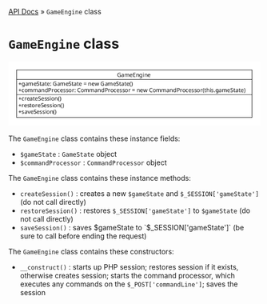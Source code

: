 [API Docs](./) &raquo; `GameEngine` class

# `GameEngine` class

![GameEngine diagram](./img/GameEngine.gif)

The `GameEngine` class contains these instance fields:

- `$gameState` : `GameState` object
- `$commandProcessor` : `CommandProcessor` object

The `GameEngine` class contains these instance methods:

- `createSession()` : creates a new `$gameState` and `$_SESSION['gameState']` (do not call directly)
- `restoreSession()` : restores `$_SESSION['gameState']` to `$gameState` (do not call directly)
- `saveSession()` : saves $gameState to `$_SESSION['gameState']` (be sure to call before ending the request)

The `GameEngine` class contains these constructors:

- `__construct()` : starts up PHP session; restores session if it exists, otherwise creates session; starts the command processor, which executes any commands on the `$_POST['commandLine']`; saves the session
